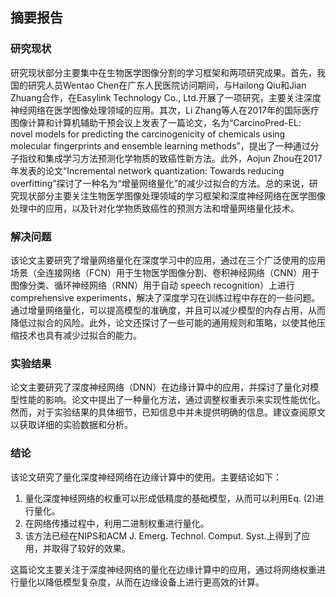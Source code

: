 ## 摘要报告

### 研究现状

研究现状部分主要集中在生物医学图像分割的学习框架和两项研究成果。首先，我国的研究人员Wentao Chen在广东人民医院访问期间，与Hailong Qiu和Jian Zhuang合作，在Easylink Technology Co., Ltd.开展了一项研究，主要关注深度神经网络在医学图像处理领域的应用。其次，Li Zhang等人在2017年的国际医疗图像计算和计算机辅助干预会议上发表了一篇论文，名为“CarcinoPred-EL: novel models for predicting the carcinogenicity of chemicals using molecular fingerprints and ensemble learning methods”，提出了一种通过分子指纹和集成学习方法预测化学物质的致癌性新方法。此外，Aojun Zhou在2017年发表的论文“Incremental network quantization: Towards reducing overfitting”探讨了一种名为“增量网络量化”的减少过拟合的方法。总的来说，研究现状部分主要关注生物医学图像处理领域的学习框架和深度神经网络在医学图像处理中的应用，以及针对化学物质致癌性的预测方法和增量网络量化技术。

### 解决问题

该论文主要研究了增量网络量化在深度学习中的应用，通过在三个广泛使用的应用场景（全连接网络（FCN）用于生物医学图像分割、卷积神经网络（CNN）用于图像分类、循环神经网络（RNN）用于自动 speech recognition）上进行 comprehensive experiments，解决了深度学习在训练过程中存在的一些问题。通过增量网络量化，可以提高模型的准确度，并且可以减少模型的内存占用，从而降低过拟合的风险。此外，论文还探讨了一些可能的通用规则和策略，以使其他压缩技术也具有减少过拟合的能力。

### 实验结果

论文主要研究了深度神经网络（DNN）在边缘计算中的应用，并探讨了量化对模型性能的影响。论文中提出了一种量化方法，通过调整权重表示来实现性能优化。然而，对于实验结果的具体细节，已知信息中并未提供明确的信息。建议查阅原文以获取详细的实验数据和分析。

### 结论

该论文研究了量化深度神经网络在边缘计算中的使用。主要结论如下：

1. 量化深度神经网络的权重可以形成低精度的基础模型，从而可以利用Eq. (2)进行量化。
2. 在网络传播过程中，利用二进制权重进行量化。
3. 该方法已经在NIPS和ACM J. Emerg. Technol. Comput. Syst.上得到了应用，并取得了较好的效果。

这篇论文主要关注于深度神经网络的量化在边缘计算中的应用，通过将网络权重进行量化以降低模型复杂度，从而在边缘设备上进行更高效的计算。